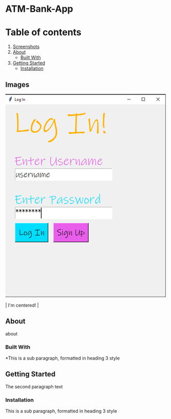 # ATM-Bank-App

# Table of contents
1. [Screenshots](#screenshots)
2. [About](#about)
    * [Built With](#builtwith)
3. [Getting Started](#gettingstarted)
    * [Installation](#installation) 

## Images <a name="screenshots"></a>
![This is the Login page](resources/Log_In.PNG)

| I'm centered! |


## About <a name="about"></a>
about

### Built With <a name="builtwith"></a>
*This is a sub paragraph, formatted in heading 3 style

## Getting Started <a name="gettingstarted"></a>
The second paragraph text

### Installation <a name="installation"></a>
This is a sub paragraph, formatted in heading 3 style
